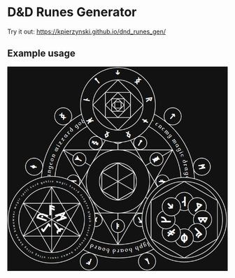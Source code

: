 # D&D Runes Generator

Try it out: https://kpierzynski.github.io/dnd_runes_gen/

## Example usage
![](./example2.png)
